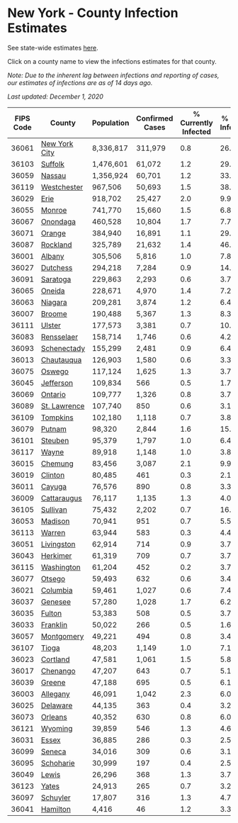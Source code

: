 # New York - County Infection Estimates

See state-wide estimates [here](/infections/us-ny).

Click on a county name to view the infections estimates for that county.

*Note: Due to the inherent lag between infections and reporting of cases, our estimates of infections are as of 14 days ago.*

*Last updated: December 1, 2020*

|   FIPS Code |                         County |   Population |   Confirmed Cases |   % Currently Infected |   % Total Infected |
|-------------|--------------------------------|--------------|-------------------|------------------------|--------------------|
|       36061 | [New York City](new-york-city) |    8,336,817 |           311,979 |                    0.8 |               26.1 |
|       36103 |             [Suffolk](suffolk) |    1,476,601 |            61,072 |                    1.2 |               29.2 |
|       36059 |               [Nassau](nassau) |    1,356,924 |            60,701 |                    1.2 |               33.0 |
|       36119 |     [Westchester](westchester) |      967,506 |            50,693 |                    1.5 |               38.0 |
|       36029 |                   [Erie](erie) |      918,702 |            25,427 |                    2.0 |                9.9 |
|       36055 |               [Monroe](monroe) |      741,770 |            15,660 |                    1.5 |                6.8 |
|       36067 |           [Onondaga](onondaga) |      460,528 |            10,804 |                    1.7 |                7.7 |
|       36071 |               [Orange](orange) |      384,940 |            16,891 |                    1.1 |               29.3 |
|       36087 |           [Rockland](rockland) |      325,789 |            21,632 |                    1.4 |               46.2 |
|       36001 |               [Albany](albany) |      305,506 |             5,816 |                    1.0 |                7.8 |
|       36027 |           [Dutchess](dutchess) |      294,218 |             7,284 |                    0.9 |               14.6 |
|       36091 |           [Saratoga](saratoga) |      229,863 |             2,293 |                    0.6 |                3.7 |
|       36065 |               [Oneida](oneida) |      228,671 |             4,970 |                    1.4 |                7.2 |
|       36063 |             [Niagara](niagara) |      209,281 |             3,874 |                    1.2 |                6.4 |
|       36007 |               [Broome](broome) |      190,488 |             5,367 |                    1.3 |                8.3 |
|       36111 |               [Ulster](ulster) |      177,573 |             3,381 |                    0.7 |               10.5 |
|       36083 |       [Rensselaer](rensselaer) |      158,714 |             1,746 |                    0.6 |                4.2 |
|       36093 |     [Schenectady](schenectady) |      155,299 |             2,481 |                    0.9 |                6.4 |
|       36013 |       [Chautauqua](chautauqua) |      126,903 |             1,580 |                    0.6 |                3.3 |
|       36075 |               [Oswego](oswego) |      117,124 |             1,625 |                    1.3 |                3.7 |
|       36045 |         [Jefferson](jefferson) |      109,834 |               566 |                    0.5 |                1.7 |
|       36069 |             [Ontario](ontario) |      109,777 |             1,326 |                    0.8 |                3.7 |
|       36089 |   [St. Lawrence](st.-lawrence) |      107,740 |               850 |                    0.6 |                3.1 |
|       36109 |           [Tompkins](tompkins) |      102,180 |             1,118 |                    0.7 |                3.8 |
|       36079 |               [Putnam](putnam) |       98,320 |             2,844 |                    1.6 |               15.0 |
|       36101 |             [Steuben](steuben) |       95,379 |             1,797 |                    1.0 |                6.4 |
|       36117 |                 [Wayne](wayne) |       89,918 |             1,148 |                    1.0 |                3.8 |
|       36015 |             [Chemung](chemung) |       83,456 |             3,087 |                    2.1 |                9.9 |
|       36019 |             [Clinton](clinton) |       80,485 |               461 |                    0.3 |                2.1 |
|       36011 |               [Cayuga](cayuga) |       76,576 |               890 |                    0.8 |                3.3 |
|       36009 |     [Cattaraugus](cattaraugus) |       76,117 |             1,135 |                    1.3 |                4.0 |
|       36105 |           [Sullivan](sullivan) |       75,432 |             2,202 |                    0.7 |               16.9 |
|       36053 |             [Madison](madison) |       70,941 |               951 |                    0.7 |                5.5 |
|       36113 |               [Warren](warren) |       63,944 |               583 |                    0.3 |                4.4 |
|       36051 |       [Livingston](livingston) |       62,914 |               714 |                    0.9 |                3.7 |
|       36043 |           [Herkimer](herkimer) |       61,319 |               709 |                    0.7 |                3.7 |
|       36115 |       [Washington](washington) |       61,204 |               452 |                    0.2 |                3.7 |
|       36077 |               [Otsego](otsego) |       59,493 |               632 |                    0.6 |                3.4 |
|       36021 |           [Columbia](columbia) |       59,461 |             1,027 |                    0.6 |                7.4 |
|       36037 |             [Genesee](genesee) |       57,280 |             1,028 |                    1.7 |                6.2 |
|       36035 |               [Fulton](fulton) |       53,383 |               508 |                    0.5 |                3.7 |
|       36033 |           [Franklin](franklin) |       50,022 |               266 |                    0.5 |                1.6 |
|       36057 |       [Montgomery](montgomery) |       49,221 |               494 |                    0.8 |                3.4 |
|       36107 |                 [Tioga](tioga) |       48,203 |             1,149 |                    1.0 |                7.1 |
|       36023 |           [Cortland](cortland) |       47,581 |             1,061 |                    1.5 |                5.8 |
|       36017 |           [Chenango](chenango) |       47,207 |               643 |                    0.7 |                5.1 |
|       36039 |               [Greene](greene) |       47,188 |               695 |                    0.5 |                6.1 |
|       36003 |           [Allegany](allegany) |       46,091 |             1,042 |                    2.3 |                6.0 |
|       36025 |           [Delaware](delaware) |       44,135 |               363 |                    0.4 |                3.2 |
|       36073 |             [Orleans](orleans) |       40,352 |               630 |                    0.8 |                6.0 |
|       36121 |             [Wyoming](wyoming) |       39,859 |               546 |                    1.3 |                4.6 |
|       36031 |                 [Essex](essex) |       36,885 |               286 |                    0.3 |                2.5 |
|       36099 |               [Seneca](seneca) |       34,016 |               309 |                    0.6 |                3.1 |
|       36095 |         [Schoharie](schoharie) |       30,999 |               197 |                    0.4 |                2.5 |
|       36049 |                 [Lewis](lewis) |       26,296 |               368 |                    1.3 |                3.7 |
|       36123 |                 [Yates](yates) |       24,913 |               265 |                    0.7 |                3.2 |
|       36097 |           [Schuyler](schuyler) |       17,807 |               316 |                    1.3 |                4.7 |
|       36041 |           [Hamilton](hamilton) |        4,416 |                46 |                    1.2 |                3.3 |